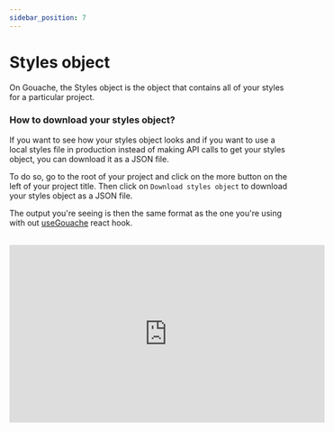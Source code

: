 ```yaml
---
sidebar_position: 7
---
```


# Styles object

On Gouache, the Styles object is the object that contains all of your styles for a particular project. 

### How to download your styles object?

If you want to see how your styles object looks and if you want to use a local styles file in production instead of making API calls to get your styles object, you can download it as a JSON file.

To do so, go to the root of your project and click on the more button on the left of your project title. Then click on `Download styles object` to download your styles object as a JSON file.

The output you're seeing is then the same format as the one you're using with out [useGouache](https://github.com/Gouache-app/use-gouache) react hook.

<br />

<iframe width="560" height="315" src="https://www.youtube.com/embed/Ji97OW76vMQ" title="YouTube video player" frameborder="0" allow="accelerometer; autoplay; clipboard-write; encrypted-media; gyroscope; picture-in-picture; fullscreen" allowfullscreen></iframe>